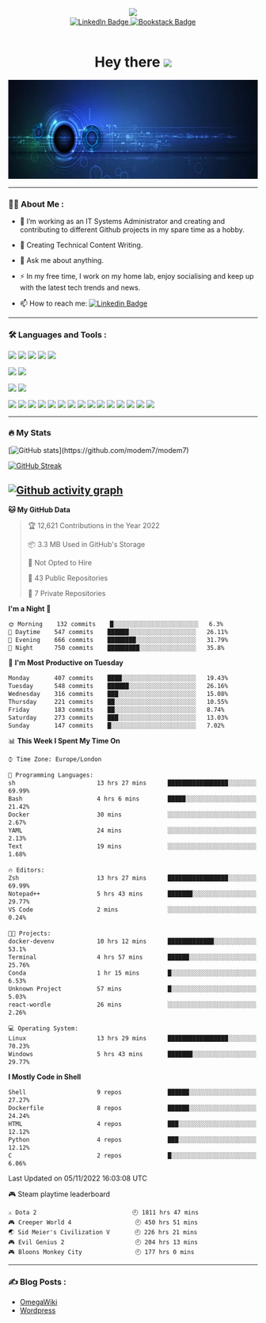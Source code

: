 <div id="header" align="center">
  <img src="https://media.giphy.com/media/f3iwJFOVOwuy7K6FFw/giphy.gif" width="300"/>
<div id="badges">
  <a href="https://www.linkedin.com/in/alexlaneit/">
    <img src="https://img.shields.io/badge/LinkedIn-blue?style=for-the-badge&logo=linkedin&logoColor=white" alt="LinkedIn Badge"/>
  </a>
  <a href="https://modem7.com">
  <img src="https://img.shields.io/badge/Bookstack-blue?style=for-the-badge&logo=BookStack&logoColor=white" alt="Bookstack Badge"/>
  </a>
</div>
  <img src="https://komarev.com/ghpvc/?username=modem7&style=flat-square&color=blue" alt=""/>
<h1>
  Hey there
  <img src="https://media.giphy.com/media/hvRJCLFzcasrR4ia7z/giphy.gif" width="30px"/>
</h1>
</div>

<div align="center">
  <img src="https://github.com/modem7/MiscAssets/blob/master/images/ezgif-6-79e26c05da.jpg" width="800" height="200"/>
</div>

---

### :man_technologist: About Me :
- :telescope: I’m working as an IT Systems Administrator and creating and contributing to different Github projects in my spare time as a hobby.

- :seedling: Creating Technical Content Writing.

- 💬 Ask me about anything.

- :zap: In my free time, I work on my home lab, enjoy socialising and keep up with the latest tech trends and news.

- :mailbox: How to reach me: [![Linkedin Badge](https://img.shields.io/badge/-AlexLaneIT-blue?style=flat&logo=Linkedin&logoColor=white)](https://www.linkedin.com/in/alexlaneit/)

---

### :hammer_and_wrench: Languages and Tools :
![](https://img.shields.io/badge/OS-Centos-informational?style=flat&logo=centos&logoColor=white&color=981e32)
![](https://img.shields.io/badge/OS-Debian-informational?style=flat&logo=debian&logoColor=white&color=981e32)
![](https://img.shields.io/badge/OS-RHEL-informational?style=flat&logo=red-hat&logoColor=white&color=981e32)
![](https://img.shields.io/badge/OS-Ubuntu-informational?style=flat&logo=ubuntu&logoColor=white&color=981e32)
![](https://img.shields.io/badge/OS-Windows-informational?style=flat&logo=windows&logoColor=white&color=981e32)

![](https://img.shields.io/badge/Editor-Notepad++-informational?style=flat&logo=notepadplusplus&logoColor=white&color=981e32)
![](https://img.shields.io/badge/Editor-Visual_Studio_Code-informational?style=flat&logo=visual-studio-code&logoColor=white&color=981e32)


![](https://img.shields.io/badge/Shell-Bash-informational?style=flat&logo=gnu-bash&logoColor=white&color=981e32)
![](https://img.shields.io/badge/Shell-ZSH-informational?style=flat&logo=gnu-bash&logoColor=white&color=981e32)

![](https://img.shields.io/badge/Tools-3CX-informational?style=flat&logoColor=white&color=981e32)
![](https://img.shields.io/badge/Tools-Ansible-informational?style=flat&logo=ansible&logoColor=white&color=981e32)
![](https://img.shields.io/badge/Tools-Arduino-informational?style=flat&logo=arduino&logoColor=white&color=981e32)
![](https://img.shields.io/badge/Tools-Borg-informational?style=flat&logoColor=white&color=981e32)
![](https://img.shields.io/badge/Tools-Docker-informational?style=flat&logo=docker&logoColor=white&color=981e32)
![](https://img.shields.io/badge/Tools-Drone_CI-informational?style=flat&logo=drone&logoColor=white&color=981e32)
![](https://img.shields.io/badge/Tools-Git-informational?style=flat&logo=git&logoColor=white&color=981e32)
![](https://img.shields.io/badge/Tools-Github-informational?style=flat&logo=github&logoColor=white&color=981e32)
![](https://img.shields.io/badge/Tools-Gitlab-informational?style=flat&logo=gitlab&logoColor=white&color=981e32)
![](https://img.shields.io/badge/Tools-Jira-informational?style=flat&logo=jira&logoColor=white&color=981e32)
![](https://img.shields.io/badge/Tools-Kanban-informational?style=flat&logoColor=white&color=981e32)
![](https://img.shields.io/badge/Tools-Nginx-informational?style=flat&logo=nginx&logoColor=white&color=981e32)
![](https://img.shields.io/badge/Tools-Raspberry_Pi-informational?style=flat&logo=raspberry-pi&logoColor=white&color=981e32)
![](https://img.shields.io/badge/Tools-Snyk-informational?style=flat&logo=snyk&logoColor=white&color=981e32)
![](https://img.shields.io/badge/Tools-Traefik-informational?style=flat&logo=traefikmesh&logoColor=white&color=981e32)

---

### :fire: My Stats
[![GitHub stats](https://github-readme-stats.vercel.app/api?username=modem7&show_icons=true&theme=codeSTACKr&count_private=true")](https://github.com/modem7/modem7)

[![GitHub Streak](http://github-readme-streak-stats.herokuapp.com?user=modem7&theme=elegant&hide_border=true&date_format=j%20M%5B%20Y%5D&background=DD272700)](https://git.io/streak-stats)

[![Github activity graph](https://activity-graph.herokuapp.com/graph?username=modem7&theme=elegant&custom_title=Contribution%20Graph&hide_border=true&bg_color=%20)](https://github.com/modem7/modem7)
---

<!--START_SECTION:waka-->
**🐱 My GitHub Data** 

> 🏆 12,621 Contributions in the Year 2022
 > 
> 📦 3.3 MB Used in GitHub's Storage 
 > 
> 🚫 Not Opted to Hire
 > 
> 📜 43 Public Repositories 
 > 
> 🔑 7 Private Repositories  
 > 
**I'm a Night 🦉** 

```text
🌞 Morning    132 commits    █░░░░░░░░░░░░░░░░░░░░░░░░   6.3% 
🌆 Daytime    547 commits    ██████░░░░░░░░░░░░░░░░░░░   26.11% 
🌃 Evening    666 commits    ████████░░░░░░░░░░░░░░░░░   31.79% 
🌙 Night      750 commits    █████████░░░░░░░░░░░░░░░░   35.8%

```
📅 **I'm Most Productive on Tuesday** 

```text
Monday       407 commits    ████░░░░░░░░░░░░░░░░░░░░░   19.43% 
Tuesday      548 commits    ██████░░░░░░░░░░░░░░░░░░░   26.16% 
Wednesday    316 commits    ███░░░░░░░░░░░░░░░░░░░░░░   15.08% 
Thursday     221 commits    ██░░░░░░░░░░░░░░░░░░░░░░░   10.55% 
Friday       183 commits    ██░░░░░░░░░░░░░░░░░░░░░░░   8.74% 
Saturday     273 commits    ███░░░░░░░░░░░░░░░░░░░░░░   13.03% 
Sunday       147 commits    █░░░░░░░░░░░░░░░░░░░░░░░░   7.02%

```


📊 **This Week I Spent My Time On** 

```text
⌚︎ Time Zone: Europe/London

💬 Programming Languages: 
sh                       13 hrs 27 mins      █████████████████░░░░░░░░   69.99% 
Bash                     4 hrs 6 mins        █████░░░░░░░░░░░░░░░░░░░░   21.42% 
Docker                   30 mins             ░░░░░░░░░░░░░░░░░░░░░░░░░   2.67% 
YAML                     24 mins             ░░░░░░░░░░░░░░░░░░░░░░░░░   2.13% 
Text                     19 mins             ░░░░░░░░░░░░░░░░░░░░░░░░░   1.68%

🔥 Editors: 
Zsh                      13 hrs 27 mins      █████████████████░░░░░░░░   69.99% 
Notepad++                5 hrs 43 mins       ███████░░░░░░░░░░░░░░░░░░   29.77% 
VS Code                  2 mins              ░░░░░░░░░░░░░░░░░░░░░░░░░   0.24%

🐱‍💻 Projects: 
docker-devenv            10 hrs 12 mins      █████████████░░░░░░░░░░░░   53.1% 
Terminal                 4 hrs 57 mins       ██████░░░░░░░░░░░░░░░░░░░   25.76% 
Conda                    1 hr 15 mins        █░░░░░░░░░░░░░░░░░░░░░░░░   6.53% 
Unknown Project          57 mins             █░░░░░░░░░░░░░░░░░░░░░░░░   5.03% 
react-wordle             26 mins             ░░░░░░░░░░░░░░░░░░░░░░░░░   2.26%

💻 Operating System: 
Linux                    13 hrs 29 mins      █████████████████░░░░░░░░   70.23% 
Windows                  5 hrs 43 mins       ███████░░░░░░░░░░░░░░░░░░   29.77%

```

**I Mostly Code in Shell** 

```text
Shell                    9 repos             ██████░░░░░░░░░░░░░░░░░░░   27.27% 
Dockerfile               8 repos             ██████░░░░░░░░░░░░░░░░░░░   24.24% 
HTML                     4 repos             ███░░░░░░░░░░░░░░░░░░░░░░   12.12% 
Python                   4 repos             ███░░░░░░░░░░░░░░░░░░░░░░   12.12% 
C                        2 repos             █░░░░░░░░░░░░░░░░░░░░░░░░   6.06%

```



 Last Updated on 05/11/2022 16:03:08 UTC
<!--END_SECTION:waka-->

<!-- steam-box start -->
🎮 Steam playtime leaderboard
```text
⚔️ Dota 2                           🕘 1811 hrs 47 mins
🎮 Creeper World 4                  🕘 450 hrs 51 mins
🌏 Sid Meier's Civilization V       🕘 226 hrs 21 mins
🎮 Evil Genius 2                    🕘 204 hrs 13 mins
🎮 Bloons Monkey City               🕘 177 hrs 0 mins
```
<!-- Powered by https://github.com/YouEclipse/steam-box . -->
<!-- steam-box end -->

---

### :writing_hand: Blog Posts :
- [OmegaWiki](https://omegawiki.modem7.com)
- [Wordpress](https://modem7.wordpress.com)
